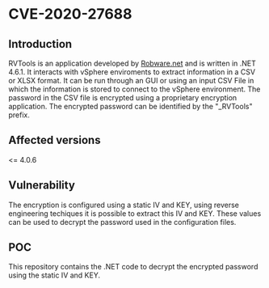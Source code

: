 # CVE-2020-27688

## Introduction
RVTools is an application developed by [Robware.net](https://www.robware.net/rvtools/) and is written in .NET 4.6.1. It interacts with vSphere enviroments to extract information in a CSV or XLSX format. It can be run through an GUI or using an input CSV File in which the information is stored to connect to the vSphere environment. The password in the CSV file is encrypted using a proprietary encryption application. The encrypted password can be identified by the "\_RVTools" prefix.

## Affected versions
<= 4.0.6

## Vulnerability
The encryption is configured using a static IV and KEY, using reverse engineering techiques it is possible to extract this IV and KEY. These values can be used to decrypt the password used in the configuration files.

## POC
This repository contains the .NET code to decrypt the encrypted password using the static IV and KEY.
